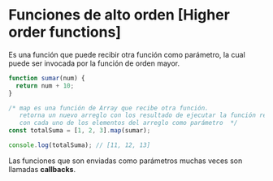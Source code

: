 # Funciones de alto orden [Higher order functions]
Es una función que puede recibir otra función como parámetro, la cual puede ser invocada por la función de orden mayor.

```javascript
function sumar(num) {
  return num + 10;
}

/* map es una función de Array que recibe otra función.
   retorna un nuevo arreglo con los resultado de ejecutar la función recibida
   con cada uno de los elementos del arreglo como parámetro  */
const totalSuma = [1, 2, 3].map(sumar);

console.log(totalSuma); // [11, 12, 13]
```

Las funciones que son enviadas como parámetros muchas veces son llamadas __callbacks__. 